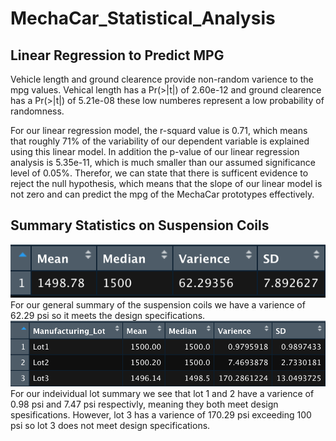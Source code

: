 # MechaCar_Statistical_Analysis

## Linear Regression to Predict MPG
Vehicle length and ground clearence provide non-random varience to the mpg values. Vehical length has a Pr(>|t|) of 2.60e-12 and ground clearence has a Pr(>|t|) of 5.21e-08 these low numberes represent a low probability of randomness.

For our linear regression model, the r-squard value is 0.71, which means that roughly 71% of the variability of our dependent variable is explained using this linear model. In addition the p-value of our linear regression analysis is 5.35e-11, which is much smaller than our assumed significance level of 0.05%. Therefor, we can state that there is sufficent evidence to reject the null hypothesis, which means that the slope of our linear model is not zero and can predict the mpg of the MechaCar prototypes effectively.

## Summary Statistics on Suspension Coils
![](Resources/summaryCoils.png)
For our general summary of the suspension coils we have a varience of 62.29 psi so it meets the design specifications.
![](Resources/lotSummmaryCoils.png)
For our indeividual lot summary we see that lot 1 and 2 have a varience of 0.98 psi and 7.47 psi respectivly, meaning they both meet design spesifications. However, lot 3 has a varience of 170.29 psi exceeding 100 psi so lot 3 does not meet design specifications.